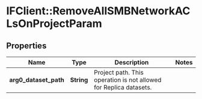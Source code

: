 # IFClient::RemoveAllSMBNetworkACLsOnProjectParam

## Properties
Name | Type | Description | Notes
------------ | ------------- | ------------- | -------------
**arg0_dataset_path** | **String** | Project path. This operation is not allowed for Replica datasets. | 


